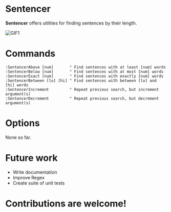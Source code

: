 # Sentencer

**Sentencer** offers utilities for finding sentences by their length.

![GIF1](https://media.giphy.com/media/4Tvtr6QPCG8Qi5l1CF/giphy.gif)

# Commands

```vim
:SentencerAbove [num]       " Find sentences with at least [num] words
:SentencerBelow [num]       " Find sentences with at most [num] words
:SentencerExact [num]       " Find sentences with exactly [num] words
:SentencerBetween [lo] [hi] " Find sentences with between [lo] and [hi] words
:SentencerIncrement         " Repeat previous search, but increment argument(s)
:SentencerDecrement         " Repeat previous search, but decrement argument(s)
```

# Options

None so far.

# Future work

* Write documentation
* Improve Regex
* Create suite of unit tests

# Contributions are welcome!

